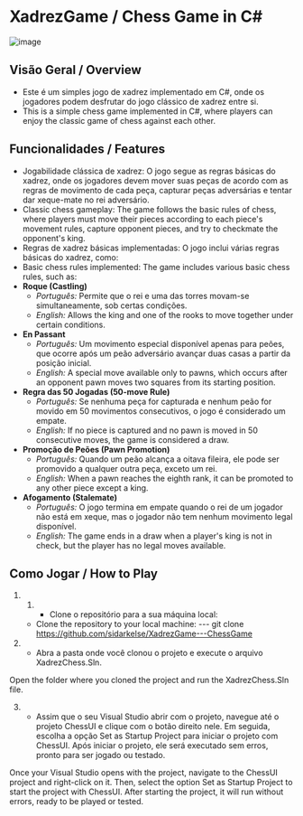 # XadrezGame / Chess Game in C#

![image](https://github.com/sidarkelse/XadrezGame---ChessGame/assets/48395891/0a447806-73c1-4a09-aab6-c3f245a45555)


## Visão Geral / Overview

- Este é um simples jogo de xadrez implementado em C#, onde os jogadores podem desfrutar do jogo clássico de xadrez entre si.
- This is a simple chess game implemented in C#, where players can enjoy the classic game of chess against each other.

## Funcionalidades / Features

- Jogabilidade clássica de xadrez: O jogo segue as regras básicas do xadrez, onde os jogadores devem mover suas peças de acordo com as regras de movimento de cada peça, capturar peças adversárias e tentar dar xeque-mate no rei adversário.
 - Classic chess gameplay: The game follows the basic rules of chess, where players must move their pieces according to each piece's movement rules, capture opponent pieces, and try to checkmate the opponent's king.
- Regras de xadrez básicas implementadas: O jogo inclui várias regras básicas do xadrez, como:
 - Basic chess rules implemented: The game includes various basic chess rules, such as:
  - **Roque (Castling)**
    - *Português:* Permite que o rei e uma das torres movam-se simultaneamente, sob certas condições.
    - *English:* Allows the king and one of the rooks to move together under certain conditions.
  - **En Passant**
    - *Português:* Um movimento especial disponível apenas para peões, que ocorre após um peão adversário avançar duas casas a partir da posição inicial.
    - *English:* A special move available only to pawns, which occurs after an opponent pawn moves two squares from its starting position.
  - **Regra das 50 Jogadas (50-move Rule)**
    - *Português:* Se nenhuma peça for capturada e nenhum peão for movido em 50 movimentos consecutivos, o jogo é considerado um empate.
    - *English:* If no piece is captured and no pawn is moved in 50 consecutive moves, the game is considered a draw.
  - **Promoção de Peões (Pawn Promotion)**
    - *Português:* Quando um peão alcança a oitava fileira, ele pode ser promovido a qualquer outra peça, exceto um rei.
    - *English:* When a pawn reaches the eighth rank, it can be promoted to any other piece except a king.
  - **Afogamento (Stalemate)**
    - *Português:* O jogo termina em empate quando o rei de um jogador não está em xeque, mas o jogador não tem nenhum movimento legal disponível.
    - *English:* The game ends in a draw when a player's king is not in check, but the player has no legal moves available.

## Como Jogar / How to Play

1. 1. - Clone o repositório para a sua máquina local:
   - Clone the repository to your local machine:
   --- git clone https://github.com/sidarkelse/XadrezGame---ChessGame
  
2. - Abra a pasta onde você clonou o projeto e execute o arquivo XadrezChess.Sln.

Open the folder where you cloned the project and run the XadrezChess.Sln file.

3. - Assim que o seu Visual Studio abrir com o projeto, navegue até o projeto ChessUI e clique com o botão direito nele. Em seguida, escolha a opção Set as Startup Project para iniciar o projeto com ChessUI. Após iniciar o projeto, ele será executado sem erros, pronto para ser jogado ou testado.

Once your Visual Studio opens with the project, navigate to the ChessUI project and right-click on it. Then, select the option Set as Startup Project to start the project with ChessUI. After starting the project, it will run without errors, ready to be played or tested.




